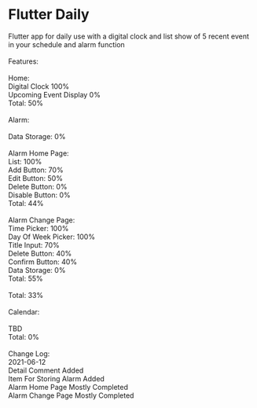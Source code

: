 # Flutter Daily
 Flutter app for daily use with a digital clock and list show of 5 recent event in your schedule and alarm function\
\
Features:\
\
Home:\
Digital Clock 100%\
Upcoming Event Display 0%\
Total: 50%\
\
Alarm:\
\
Data Storage: 0%\
\
Alarm Home Page:\
List: 100%\
Add Button: 70%\
Edit Button: 50%\
Delete Button: 0%\
Disable Button: 0%\
Total: 44%\
\
Alarm Change Page:\
Time Picker: 100%\
Day Of Week Picker: 100%\
Title Input: 70%\
Delete Button: 40%\
Confirm Button: 40%\
Data Storage: 0%\
Total: 55%\
\
Total: 33%\
\
Calendar:\
\
TBD\
Total: 0%\
\
Change Log:\
2021-06-12\
Detail Comment Added\
Item For Storing Alarm Added\
Alarm Home Page Mostly Completed\
Alarm Change Page Mostly Completed
